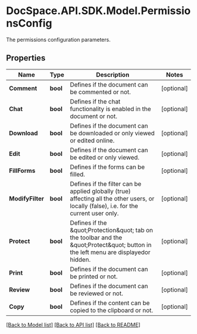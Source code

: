 # DocSpace.API.SDK.Model.PermissionsConfig
The permissions configuration parameters.

## Properties

Name | Type | Description | Notes
------------ | ------------- | ------------- | -------------
**Comment** | **bool** | Defines if the document can be commented or not. | [optional] 
**Chat** | **bool** | Defines if the chat functionality is enabled in the document or not. | [optional] 
**Download** | **bool** | Defines if the document can be downloaded or only viewed or edited online. | [optional] 
**Edit** | **bool** | Defines if the document can be edited or only viewed. | [optional] 
**FillForms** | **bool** | Defines if the forms can be filled. | [optional] 
**ModifyFilter** | **bool** | Defines if the filter can be applied globally (true) affecting all the other users,  or locally (false), i.e. for the current user only. | [optional] 
**Protect** | **bool** | Defines if the \&quot;Protection\&quot; tab on the toolbar and the \&quot;Protect\&quot; button in the left menu are displayedor hidden. | [optional] 
**Print** | **bool** | Defines if the document can be printed or not. | [optional] 
**Review** | **bool** | Defines if the document can be reviewed or not. | [optional] 
**Copy** | **bool** | Defines if the content can be copied to the clipboard or not. | [optional] 

[[Back to Model list]](../README.md#documentation-for-models) [[Back to API list]](../README.md#documentation-for-api-endpoints) [[Back to README]](../README.md)

